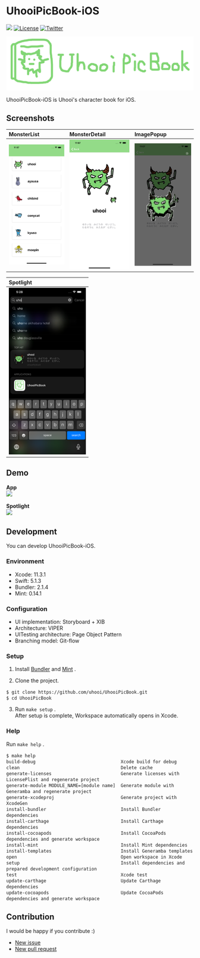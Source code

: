 # UhooiPicBook-iOS

[![](https://github.com/uhooi/UhooiPicBook/workflows/CI/badge.svg)](https://github.com/uhooi/UhooiPicBook/actions?query=workflow%3ACI)
[![License](https://img.shields.io/github/license/uhooi/UhooiPicBook)](https://github.com/uhooi/UhooiPicBook/blob/master/LICENSE)
[![Twitter](https://img.shields.io/twitter/url?style=social&url=https%3A%2F%2Ftwitter.com%2Fthe_uhooi)](https://twitter.com/the_uhooi)

![Logo](./Docs/Logo.png)

UhooiPicBook-iOS is Uhooi's character book for iOS.

## Screenshots

|MonsterList|MonsterDetail|ImagePopup|
|:--|:--|:--|
|![MonsterList](./Docs/Screenshots/MonsterList.png)|![MonsterDetail](./Docs/Screenshots/MonsterDetail.png)|![ImagePopup](./Docs/Screenshots/ImagePopup.png)|

|Spotlight|
|:--|
|<img src="./Docs/Screenshots/Spotlight.png" width="207">|

## Demo

__App__  
<img src="./Docs/Demo/Normal.gif" width="207">

__Spotlight__  
<img src="./Docs/Demo/Spotlight.gif" width="207">

## Development

You can develop UhooiPicBook-iOS.

### Environment

- Xcode: 11.3.1
- Swift: 5.1.3
- Bundler: 2.1.4
- Mint: 0.14.1

### Configuration

- UI implementation: Storyboard + XIB
- Architecture: VIPER
- UITesting architecture: Page Object Pattern
- Branching model: Git-flow

### Setup

1. Install [Bundler](https://github.com/rubygems/bundler) and [Mint](https://github.com/yonaskolb/Mint) .

2. Clone the project.

```
$ git clone https://github.com/uhooi/UhooiPicBook.git
$ cd UhooiPicBook
```

3. Run `make setup` .  
After setup is complete, Workspace automatically opens in Xcode.

### Help

Run `make help` .

```
$ make help
build-debug                                Xcode build for debug
clean                                      Delete cache
generate-licenses                          Generate licenses with LicensePlist and regenerate project
generate-module MODULE_NAME=[module name]  Generate module with Generamba and regenerate project
generate-xcodeproj                         Generate project with XcodeGen
install-bundler                            Install Bundler dependencies
install-carthage                           Install Carthage dependencies
install-cocoapods                          Install CocoaPods dependencies and generate workspace
install-mint                               Install Mint dependencies
install-templates                          Install Generamba templates
open                                       Open workspace in Xcode
setup                                      Install dependencies and prepared development configuration
test                                       Xcode test
update-carthage                            Update Carthage dependencies
update-cocoapods                           Update CocoaPods dependencies and generate workspace
```

## Contribution

I would be happy if you contribute :)

- [New issue](https://github.com/uhooi/UhooiPicBook/issues/new)
- [New pull request](https://github.com/uhooi/UhooiPicBook/compare)
